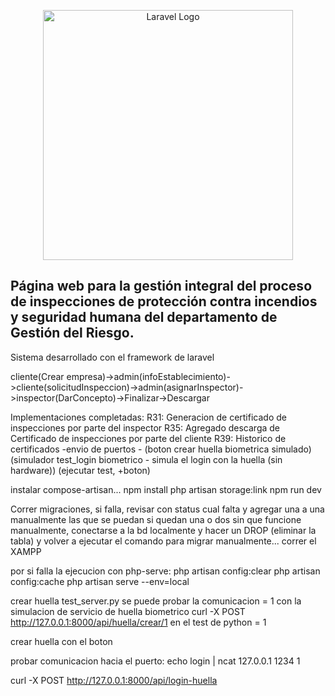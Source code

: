 <p align="center"><a href="https://laravel.com" target="_blank"><img src="https://raw.githubusercontent.com/laravel/art/master/logo-lockup/5%20SVG/2%20CMYK/1%20Full%20Color/laravel-logolockup-cmyk-red.svg" width="400" alt="Laravel Logo"></a></p>

## Página web para la gestión integral del proceso de inspecciones de protección contra incendios y seguridad humana del departamento de Gestión del Riesgo.

Sistema desarrollado con el framework de laravel


cliente(Crear empresa)->admin(infoEstablecimiento)->cliente(solicitudInspeccion)->admin(asignarInspector)->inspector(DarConcepto)->Finalizar->Descargar




Implementaciones completadas:
R31: Generacion de certificado de inspecciones por parte del inspector
R35: Agregado descarga de Certificado de inspecciones por parte del cliente
R39: Historico de certificados
-envio de puertos -
(boton crear huella biometrica simulado)
(simulador test_login biometrico - simula el login con la huella (sin hardware))
(ejecutar test, +boton)


instalar compose-artisan...
npm install
php artisan storage:link
npm run dev


Correr migraciones, si falla, revisar con status cual falta y agregar una a una manualmente las que se puedan
si quedan una o dos sin que funcione manualmente, conectarse a la bd localmente y hacer un DROP (eliminar la tabla) y volver a ejecutar el comando para migrar manualmente... correr el XAMPP

por si falla la ejecucion con php-serve:
php artisan config:clear
php artisan config:cache
php artisan serve --env=local




crear huella
test_server.py se puede probar la comunicacion = 1 con la simulacion de servicio de huella biometrico
curl -X POST http://127.0.0.1:8000/api/huella/crear/1
en el test de python = 1

crear huella con el boton

probar comunicacion hacia el puerto:
echo login | ncat 127.0.0.1 1234
1




curl -X POST http://127.0.0.1:8000/api/login-huella